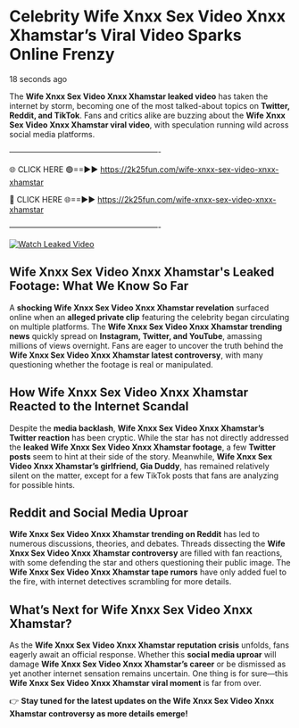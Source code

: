 # Celebrity Wife Xnxx Sex Video Xnxx Xhamstar’s Viral Video Sparks Online Frenzy

18 seconds ago

The **Wife Xnxx Sex Video Xnxx Xhamstar leaked video** has taken the internet by storm, becoming one of the most talked-about topics on **Twitter, Reddit, and TikTok**. Fans and critics alike are buzzing about the **Wife Xnxx Sex Video Xnxx Xhamstar viral video**, with speculation running wild across social media platforms.

———————————————————-

🌐 CLICK HERE 🟢==►► https://2k25fun.com/wife-xnxx-sex-video-xnxx-xhamstar

🔴 CLICK HERE 🌐==►► https://2k25fun.com/wife-xnxx-sex-video-xnxx-xhamstar

———————————————————-

[![Watch Leaked Video](https://miro.medium.com/v2/resize:fit:828/format:webp/1*cilzJN44JGOrTw9NJCrNHA.gif "Watch Leaked Video")](https://2k25fun.com/wife-xnxx-sex-video-xnxx-xhamstar)

## **Wife Xnxx Sex Video Xnxx Xhamstar's Leaked Footage: What We Know So Far**  
A **shocking Wife Xnxx Sex Video Xnxx Xhamstar revelation** surfaced online when an **alleged private clip** featuring the celebrity began circulating on multiple platforms. The **Wife Xnxx Sex Video Xnxx Xhamstar trending news** quickly spread on **Instagram, Twitter, and YouTube**, amassing millions of views overnight. Fans are eager to uncover the truth behind the **Wife Xnxx Sex Video Xnxx Xhamstar latest controversy**, with many questioning whether the footage is real or manipulated.  

## **How Wife Xnxx Sex Video Xnxx Xhamstar Reacted to the Internet Scandal**  
Despite the **media backlash**, **Wife Xnxx Sex Video Xnxx Xhamstar’s Twitter reaction** has been cryptic. While the star has not directly addressed the **leaked Wife Xnxx Sex Video Xnxx Xhamstar footage**, a few **Twitter posts** seem to hint at their side of the story. Meanwhile, **Wife Xnxx Sex Video Xnxx Xhamstar’s girlfriend, Gia Duddy**, has remained relatively silent on the matter, except for a few TikTok posts that fans are analyzing for possible hints.  

## **Reddit and Social Media Uproar**  
**Wife Xnxx Sex Video Xnxx Xhamstar trending on Reddit** has led to numerous discussions, theories, and debates. Threads dissecting the **Wife Xnxx Sex Video Xnxx Xhamstar controversy** are filled with fan reactions, with some defending the star and others questioning their public image. The **Wife Xnxx Sex Video Xnxx Xhamstar tape rumors** have only added fuel to the fire, with internet detectives scrambling for more details.  

## **What’s Next for Wife Xnxx Sex Video Xnxx Xhamstar?**  
As the **Wife Xnxx Sex Video Xnxx Xhamstar reputation crisis** unfolds, fans eagerly await an official response. Whether this **social media uproar** will damage **Wife Xnxx Sex Video Xnxx Xhamstar’s career** or be dismissed as yet another internet sensation remains uncertain. One thing is for sure—this **Wife Xnxx Sex Video Xnxx Xhamstar viral moment** is far from over.  

👉 **Stay tuned for the latest updates on the Wife Xnxx Sex Video Xnxx Xhamstar controversy as more details emerge!**  